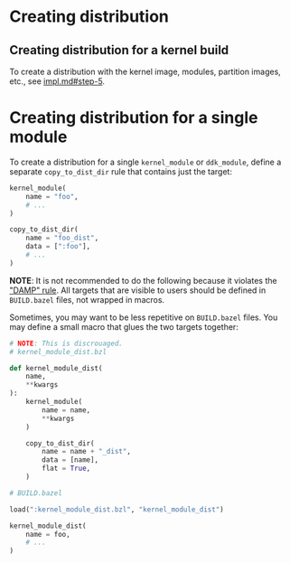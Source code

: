 # Creating distribution

## Creating distribution for a kernel build

To create a distribution with the kernel image, modules,
partition images, etc., see [impl.md#step-5](impl.md#step-5).

# Creating distribution for a single module

To create a distribution for a single `kernel_module` or `ddk_module`,
define a separate `copy_to_dist_dir` rule that contains just the target:

```py
kernel_module(
    name = "foo",
    # ...
)

copy_to_dist_dir(
    name = "foo_dist",
    data = [":foo"],
    # ...
)
```

**NOTE**: It is not recommended to do the following because it violates
the ["DAMP" rule](kleaf_development.md#damp). All targets that are visible to
users should be defined in `BUILD.bazel` files, not wrapped in macros.

Sometimes, you may want to be less repetitive on `BUILD.bazel` files. You may
define a small macro that glues the two targets together:

```py
# NOTE: This is discrouaged.
# kernel_module_dist.bzl

def kernel_module_dist(
    name,
    **kwargs
):
    kernel_module(
        name = name,
        **kwargs
    )

    copy_to_dist_dir(
        name = name + "_dist",
        data = [name],
        flat = True,
    )
```

```py
# BUILD.bazel

load(":kernel_module_dist.bzl", "kernel_module_dist")

kernel_module_dist(
    name = foo,
    # ...
)
```
